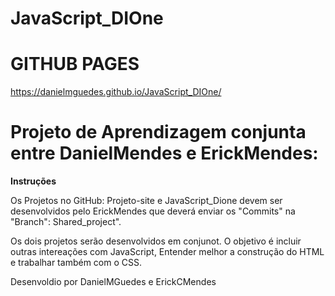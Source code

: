 # JavaScript_DIOne
 
 
 # **GITHUB PAGES**
 https://danielmguedes.github.io/JavaScript_DIOne/

 # Projeto de Aprendizagem conjunta entre DanielMendes e ErickMendes:

 **Instruções**

 Os Projetos no GitHub: Projeto-site e JavaScript_Dione devem ser desenvolvidos pelo ErickMendes que deverá enviar os "Commits" na "Branch": Shared_project".

 Os dois projetos serão desenvolvidos em conjunot. 
 O objetivo é incluir outras intereações com JavaScript, Entender melhor a construção do HTML e trabalhar também com o CSS.
 
 Desenvoldio por DanielMGuedes e ErickCMendes

 
 
 
